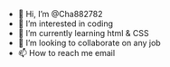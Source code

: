 - 👋 Hi, I’m @Cha882782
- 👀 I’m interested in coding
- 🌱 I’m currently learning html & CSS
- 💞️ I’m looking to collaborate on any job
- 📫 How to reach me email

<!DO TYPE html
Cha882782/Cha882782 is a ✨ special ✨ repository because its `README.md` (this file) appears on your GitHub profile.
You can click the Preview link to take a look at your changes.
--->
